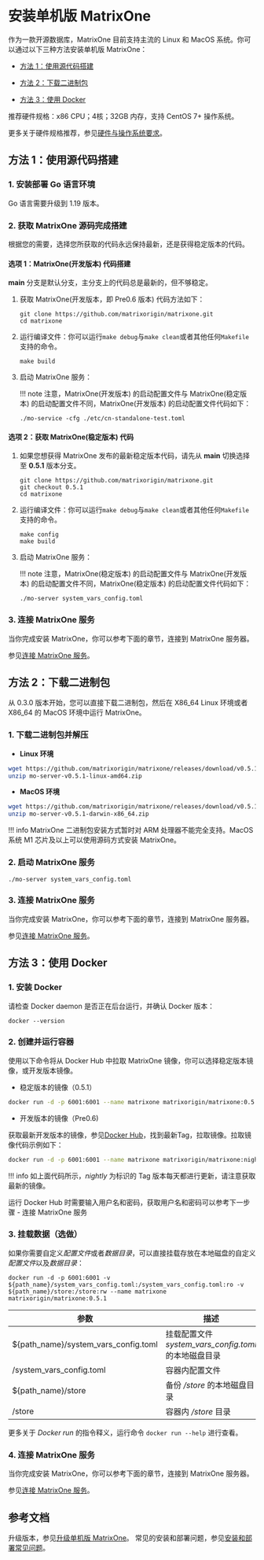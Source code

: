 # **安装单机版 MatrixOne**

作为一款开源数据库，MatrixOne 目前支持主流的 Linux 和 MacOS 系统。你可以通过以下三种方法安装单机版 MatrixOne：

- <p><a href="#code_source">方法 1：使用源代码搭建</a></p>
- <p><a href="#binary_packages">方法 2：下载二进制包</a></p>
- <p><a href="#use_docker">方法 3：使用 Docker</a></p>

推荐硬件规格：x86 CPU；4核；32GB 内存，支持 CentOS 7+ 操作系统。

更多关于硬件规格推荐，参见[硬件与操作系统要求](../FAQs/deployment-faqs.md)。

## <h2><a name="code_source">方法 1：使用源代码搭建</a></h2>

### 1. 安装部署 Go 语言环境

Go 语言需要升级到 1.19 版本。

### 2. 获取 MatrixOne 源码完成搭建

根据您的需要，选择您所获取的代码永远保持最新，还是获得稳定版本的代码。

#### 选项 1：MatrixOne(开发版本) 代码搭建

**main** 分支是默认分支，主分支上的代码总是最新的，但不够稳定。

1. 获取 MatrixOne(开发版本，即 Pre0.6 版本) 代码方法如下：

    ```shell
    git clone https://github.com/matrixorigin/matrixone.git
    cd matrixone
    ```

2. 运行编译文件：你可以运行`make debug`与`make clean`或者其他任何`Makefile`支持的命令。

    ```
    make build
    ```

3. 启动 MatrixOne 服务：

    !!! note
         注意，MatrixOne(开发版本) 的启动配置文件与 MatrixOne(稳定版本) 的启动配置文件不同，MatrixOne(开发版本) 的启动配置文件代码如下：

    ```
    ./mo-service -cfg ./etc/cn-standalone-test.toml
    ```

#### 选项 2：获取 MatrixOne(稳定版本) 代码

1. 如果您想获得 MatrixOne 发布的最新稳定版本代码，请先从 **main** 切换选择至 **0.5.1** 版本分支。

    ```
    git clone https://github.com/matrixorigin/matrixone.git
    git checkout 0.5.1
    cd matrixone
    ```

2. 运行编译文件：你可以运行`make debug`与`make clean`或者其他任何`Makefile`支持的命令。

    ```
    make config
    make build
    ```

3. 启动 MatrixOne 服务：

    !!! note
         注意，MatrixOne(稳定版本) 的启动配置文件与 MatrixOne(开发版本) 的启动配置文件不同，MatrixOne(稳定版本) 的启动配置文件代码如下：

    ```
    ./mo-server system_vars_config.toml
    ```

### 3. 连接 MatrixOne 服务

当你完成安装 MatrixOne，你可以参考下面的章节，连接到 MatrixOne 服务器。

参见[连接 MatrixOne 服务](connect-to-matrixone-server.md)。

## <h2><a name="binary_packages">方法 2：下载二进制包</a></h2>

从 0.3.0 版本开始，您可以直接下载二进制包，然后在 X86_64 Linux 环境或者 X86_64 的 MacOS 环境中运行 MatrixOne。

### 1. 下载二进制包并解压

- **Linux 环境**

```bash
wget https://github.com/matrixorigin/matrixone/releases/download/v0.5.1/mo-server-v0.5.1-linux-amd64.zip
unzip mo-server-v0.5.1-linux-amd64.zip
```

- **MacOS 环境**

```bash
wget https://github.com/matrixorigin/matrixone/releases/download/v0.5.1/mo-server-v0.5.1-darwin-x86_64.zip
unzip mo-server-v0.5.1-darwin-x86_64.zip
```

!!! info
    MatrixOne 二进制包安装方式暂时对 ARM 处理器不能完全支持。MacOS系统 M1 芯片及以上可以使用源码方式安装 MatrixOne。

### 2. 启动 MatrixOne 服务

```
./mo-server system_vars_config.toml
```

### 3. 连接 MatrixOne 服务

当你完成安装 MatrixOne，你可以参考下面的章节，连接到 MatrixOne 服务器。

参见[连接 MatrixOne 服务](connect-to-matrixone-server.md)。

## <h2><a name="use_docker">方法 3：使用 Docker</a></h2>

### 1. 安装 Docker

请检查 Docker daemon 是否正在后台运行，并确认 Docker 版本：

```
docker --version
```

### 2. 创建并运行容器

使用以下命令将从 Docker Hub 中拉取 MatrixOne 镜像，你可以选择稳定版本镜像，或开发版本镜像。

- 稳定版本的镜像（0.5.1）

```bash
docker run -d -p 6001:6001 --name matrixone matrixorigin/matrixone:0.5.1
```

- 开发版本的镜像（Pre0.6)

获取最新开发版本的镜像，参见[Docker Hub](https://hub.docker.com/r/matrixorigin/matrixone/tags)，找到最新Tag，拉取镜像。拉取镜像代码示例如下：

```bash
docker run -d -p 6001:6001 --name matrixone matrixorigin/matrixone:nightly-commitnumber
```

!!! info
     如上面代码所示，*nightly* 为标识的 Tag 版本每天都进行更新，请注意获取最新的镜像。

运行 Docker Hub 时需要输入用户名和密码，获取用户名和密码可以参考下一步骤 - 连接 MatrixOne 服务

### 3. 挂载数据（选做）

如果你需要自定义*配置文件*或者*数据目录*，可以直接挂载存放在本地磁盘的自定义*配置文件*以及*数据目录*：

```
docker run -d -p 6001:6001 -v ${path_name}/system_vars_config.toml:/system_vars_config.toml:ro -v ${path_name}/store:/store:rw --name matrixone matrixorigin/matrixone:0.5.1
```

|参数|描述|
|---|---|
|${path_name}/system_vars_config.toml|挂载配置文件 *system_vars_config.toml* 的本地磁盘目录|
|/system_vars_config.toml|容器内配置文件|
|${path_name}/store|备份 */store* 的本地磁盘目录|
|/store|容器内 */store* 目录|

更多关于 *Docker run* 的指令释义，运行命令 `docker run --help` 进行查看。

### 4. 连接 MatrixOne 服务

当你完成安装 MatrixOne，你可以参考下面的章节，连接到 MatrixOne 服务器。

参见[连接 MatrixOne 服务](connect-to-matrixone-server.md)。

## 参考文档

升级版本，参见[升级单机版 MatrixOne](update-standalone-matrixone.md)。
常见的安装和部署问题，参见[安装和部署常见问题](../FAQs/deployment-faqs.md)。
